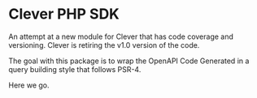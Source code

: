 # Clever PHP SDK

An attempt at a new module for Clever that has code coverage and versioning. Clever is retiring the v1.0 version of the code. 

The goal with this package is to wrap the OpenAPI Code Generated in a query building style that follows PSR-4.

Here we go.